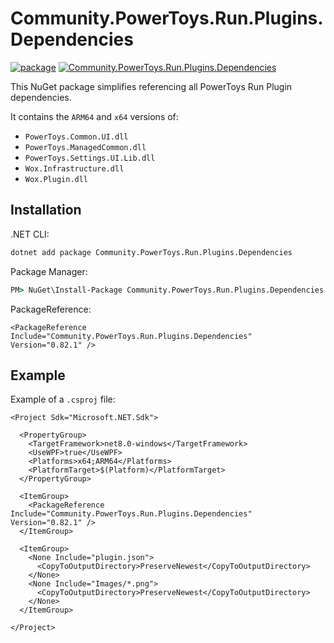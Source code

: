 # Community.PowerToys.Run.Plugins.Dependencies

[![package](https://github.com/hlaueriksson/Community.PowerToys.Run.Plugins.Dependencies/actions/workflows/package.yml/badge.svg)](https://github.com/hlaueriksson/Community.PowerToys.Run.Plugins.Dependencies/actions/workflows/package.yml)
[![Community.PowerToys.Run.Plugins.Dependencies](https://img.shields.io/nuget/v/Community.PowerToys.Run.Plugins.Dependencies.svg?label=Community.PowerToys.Run.Plugins.Dependencies)](https://www.nuget.org/packages/Community.PowerToys.Run.Plugins.Dependencies)

This NuGet package simplifies referencing all PowerToys Run Plugin dependencies.

It contains the `ARM64` and `x64` versions of:

- `PowerToys.Common.UI.dll`
- `PowerToys.ManagedCommon.dll`
- `PowerToys.Settings.UI.Lib.dll`
- `Wox.Infrastructure.dll`
- `Wox.Plugin.dll`

## Installation

.NET CLI:

```cmd
dotnet add package Community.PowerToys.Run.Plugins.Dependencies
```

Package Manager:

```cmd
PM> NuGet\Install-Package Community.PowerToys.Run.Plugins.Dependencies
```

PackageReference:

```csproj
<PackageReference Include="Community.PowerToys.Run.Plugins.Dependencies" Version="0.82.1" />
```

## Example

Example of a `.csproj` file:

```csproj
<Project Sdk="Microsoft.NET.Sdk">

  <PropertyGroup>
    <TargetFramework>net8.0-windows</TargetFramework>
    <UseWPF>true</UseWPF>
    <Platforms>x64;ARM64</Platforms>
    <PlatformTarget>$(Platform)</PlatformTarget>
  </PropertyGroup>

  <ItemGroup>
    <PackageReference Include="Community.PowerToys.Run.Plugins.Dependencies" Version="0.82.1" />
  </ItemGroup>

  <ItemGroup>
    <None Include="plugin.json">
      <CopyToOutputDirectory>PreserveNewest</CopyToOutputDirectory>
    </None>
    <None Include="Images/*.png">
      <CopyToOutputDirectory>PreserveNewest</CopyToOutputDirectory>
    </None>
  </ItemGroup>

</Project>
```
